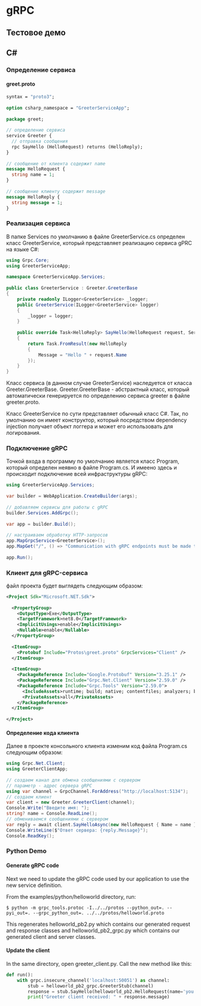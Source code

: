 # gRPC

## Тестовое демо

## C#

### Определение сервиса
####  greet.proto

``` protobuf
syntax = "proto3";
 
option csharp_namespace = "GreeterServiceApp";
 
package greet;
 
// определение сервиса
service Greeter {
  // отправка сообщения
  rpc SayHello (HelloRequest) returns (HelloReply);
}
 
// сообщение от клиента содержит name
message HelloRequest {
  string name = 1;
}
 
// сообщение клиенту содержит message
message HelloReply {
  string message = 1;
}
```

### Реализация сервиса

В папке Services по умолчанию в файле GreeterService.cs определен класс GreeterService, который представляет реализацию сервиса gPRC на языке C#:

``` csharp
using Grpc.Core;
using GreeterServiceApp;
 
namespace GreeterServiceApp.Services;
 
public class GreeterService : Greeter.GreeterBase
{
    private readonly ILogger<GreeterService> _logger;
    public GreeterService(ILogger<GreeterService> logger)
    {
        _logger = logger;
    }
 
    public override Task<HelloReply> SayHello(HelloRequest request, ServerCallContext context)
    {
        return Task.FromResult(new HelloReply
        {
            Message = "Hello " + request.Name
        });
    }
}
```

Класс сервиса (в данном случае GreeterService) наследуется от класса Greeter.GreeterBase. Greeter.GreeterBase - абстрактный класс, который автоматически генерируется по определению сервиса greeter в файле greeter.proto.

Класс GreeterService по сути представляет обычный класс C#. Так, по умолчанию он имеет конструктор, который посредством dependency injection получает объект логгера и может его использовать для логирования.

### Подключение gRPC
Точкой входа в программу по умолчанию является класс Program, который определен неявно в файле Program.cs. И имеено здесь и происходит подключение всей инфраструктуры gRPC:
``` csharp
using GreeterServiceApp.Services;
 
var builder = WebApplication.CreateBuilder(args);
 
// добавляем сервисы для работы с gRPC
builder.Services.AddGrpc();
 
var app = builder.Build();
 
// настраиваем обработку HTTP-запросов
app.MapGrpcService<GreeterService>();
app.MapGet("/", () => "Communication with gRPC endpoints must be made through a gRPC client...");
 
app.Run();
```

### Клиент для gRPC-сервиса

файл проекта будет выглядеть следующим образом:

``` xml
<Project Sdk="Microsoft.NET.Sdk">
 
  <PropertyGroup>
    <OutputType>Exe</OutputType>
    <TargetFramework>net8.0</TargetFramework>
    <ImplicitUsings>enable</ImplicitUsings>
    <Nullable>enable</Nullable>
  </PropertyGroup>
 
  <ItemGroup>
    <Protobuf Include="Protos\greet.proto" GrpcServices="Client" />
  </ItemGroup>
 
  <ItemGroup>
    <PackageReference Include="Google.Protobuf" Version="3.25.1" />
    <PackageReference Include="Grpc.Net.Client" Version="2.59.0" />
    <PackageReference Include="Grpc.Tools" Version="2.59.0">
      <IncludeAssets>runtime; build; native; contentfiles; analyzers; buildtransitive</IncludeAssets>
      <PrivateAssets>all</PrivateAssets>
    </PackageReference>
  </ItemGroup>
 
</Project>
```

#### Определение кода клиента
Далее в проекте консольного клиента изменим код файла Program.cs следующим образом:

``` csharp
using Grpc.Net.Client;
using GreeterClientApp;
 
// создаем канал для обмена сообщениями с сервером
// параметр - адрес сервера gRPC
using var channel = GrpcChannel.ForAddress("http://localhost:5134");
// создаем клиент
var client = new Greeter.GreeterClient(channel);
Console.Write("Введите имя: ");
string? name = Console.ReadLine();
// обмениваемся сообщениями с сервером
var reply = await client.SayHelloAsync(new HelloRequest { Name = name });
Console.WriteLine($"Ответ сервера: {reply.Message}");
Console.ReadKey();
```

### Python Demo

#### Generate gRPC code
Next we need to update the gRPC code used by our application to use the new service definition.

From the examples/python/helloworld directory, run:
```
$ python -m grpc_tools.protoc -I../../protos --python_out=. --pyi_out=. --grpc_python_out=. ../../protos/helloworld.proto
```
This regenerates helloworld_pb2.py which contains our generated request and response classes and helloworld_pb2_grpc.py which contains our generated client and server classes.

#### Update the client
In the same directory, open greeter_client.py. Call the new method like this:

``` python
def run():
    with grpc.insecure_channel('localhost:50051') as channel:
        stub = helloworld_pb2_grpc.GreeterStub(channel)
        response = stub.SayHello(helloworld_pb2.HelloRequest(name='you'))
        print("Greeter client received: " + response.message)
```
